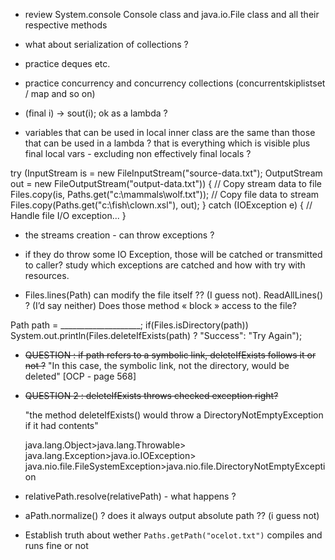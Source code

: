 * review System.console Console class and java.io.File class and all their respective methods


* what about serialization of collections ?


* practice deques etc.


* practice concurrency and concurrency collections (concurrentskiplistset / map and so on)


* (final i) -> sout(i); ok as a lambda ?


* variables that can be used in local inner class are the same than those that can be used in a lambda ?
	that is everything which is visible plus final local vars - excluding non effectively final locals ?


try (InputStream is = new FileInputStream("source-data.txt"); 
OutputStream out = new FileOutputStream("output-data.txt")) { // Copy stream data to file 
Files.copy(is, Paths.get("c:\\mammals\\wolf.txt")); 
// Copy file data to stream 
Files.copy(Paths.get("c:\\fish\\clown.xsl"), out); 
} catch (IOException e) { 
// Handle file I/O exception... } 

* the streams creation - can throw exceptions ?
* if they do throw some IO Exception, those will be catched or transmitted to caller? 
study which exceptions are catched and how with try with resources.



* Files.lines(Path) can modify the file itself ?? (I guess not). ReadAllLines() ? (I’d say neither)
  Does those method « block » access to the file?


Path path = ____________________; 
if(Files.isDirectory(path))  
System.out.println(Files.deleteIfExists(path) ? "Success": "Try Again"); 
* ~~QUESTION : if path refers to a symbolic link, deleteIfExists follows it or not ?~~
    "In this case, the symbolic link, not the directory, would be deleted" \[OCP - page 568\]
* ~~QUESTION 2 : deleteIfExists throws checked exception right?~~
    
    "the method deleteIfExists() would throw a DirectoryNotEmptyException if it had contents"
    
    java.lang.Object>java.lang.Throwable>
    java.lang.Exception>java.io.IOException>
    java.nio.file.FileSystemException>java.nio.file.DirectoryNotEmptyException


* relativePath.resolve(relativePath) - what happens ?

* aPath.normalize() ? does it always output absolute path ?? (i guess not)

* Establish truth about wether `Paths.getPath("ocelot.txt")` compiles and runs fine or not

